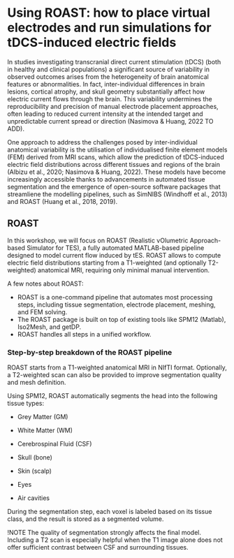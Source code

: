 # Using ROAST: how to place virtual electrodes and run simulations for tDCS-induced electric fields

In studies investigating transcranial direct current stimulation (tDCS) (both in healthy and clinical populations) a significant source of variability in observed outcomes arises from the heterogeneity of brain anatomical features or  abnormalities. In fact, inter-individual differences in brain lesions, cortical atrophy, and skull geometry substantially affect how electric current flows through the brain. This variability undermines the reproducibility and precision of manual electrode placement approaches, often leading to reduced current intensity at the intended target and unpredictable current spread or direction (Nasimova & Huang, 2022 TO ADD).

One approach to address the challenges posed by inter-individual anatomical variability is the utilisation of individualised finite element models (FEM) derived from MRI scans, which allow the prediction of tDCS-induced electric field distributions across different tissues and regions of the brain (Albizu et al., 2020; Nasimova & Huang, 2022). These models have become increasingly accessible thanks to advancements in automated tissue segmentation and the emergence of open-source software packages that streamliene the modelling pipelines, such as SimNIBS (Windhoff et al., 2013) and ROAST (Huang et al., 2018, 2019).


## ROAST
In this workshop, we will focus on ROAST (Realistic vOlumetric Approach-based Simulator for TES), a fully automated MATLAB-based pipeline designed to model current flow induced by tES. ROAST allows to compute electric field distributions starting from a T1-weighted (and optionally T2-weighted) anatomical MRI, requiring only minimal manual intervention.

A few notes about ROAST: 

- ROAST is a one-command pipeline that automates most processing steps, including tissue segmentation, electrode placement, meshing, and FEM solving.
- The ROAST package is built on top of existing tools like SPM12 (Matlab), Iso2Mesh, and getDP.
- ROAST handles all steps in a unified workflow.


### Step-by-step breakdown of the ROAST pipeline

ROAST starts from a T1-weighted anatomical MRI in NIfTI format. Optionally, a T2-weighted scan can also be provided to improve segmentation quality and mesh definition.

Using SPM12, ROAST automatically segments the head into the following tissue types:

- Grey Matter (GM)

- White Matter (WM)

- Cerebrospinal Fluid (CSF)

- Skull (bone)

- Skin (scalp)

- Eyes

- Air cavities

During the segmentation step, each voxel is labeled based on its tissue class, and the result is stored as a segmented volume.

!NOTE The quality of segmentation strongly affects the final model. Including a T2 scan is especially helpful when the T1 image alone does not offer sufficient contrast between CSF and surrounding tissues.